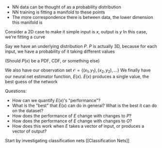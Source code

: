 - NN data can be thought of as a probability distribution
- NN training is fitting a manifold to these points
- The more correspondence there is between data, the lower dimension this manifold is

Consider a 2D case to make it simple
input is $x$, output is $y$
In this case, we're fitting a curve

Say we have an underlying distribution $P$. $P$ is actually 3D, because for each input, we have a probability of it taking different values

(Should $P(x)$ be a PDF, CDF, or something else)

We also have our observation set $\mathcal{O} = \{(x_1, y_1), (x_2, y_2), \dots\}$
We finally have our neural net estimator function, $E(x)$. $E(x)$ produces a single value, the best guess of the network

Questions:
- How can we quantify $E(x)$'s "performance"?
- What is the "best" that $E(x)$ can do in general? What is the best it can do on the dataset?
- How does the performance of $E$ change with changes to $P$?
- How does the performance of $E$ change with changes to $O$?
- How does this work when $E$ takes a vector of input, or produces a vector of output?

Start by investigating classification nets
	[[Classification Nets]]
